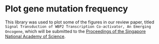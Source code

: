 # Plot gene mutation frequency

This library was used to plot some of the figures in our review paper, titled `Signal Transduction of WBP2 Transcription Co-activator, An Emerging Oncogene`, which will be submitted to the [Proceedings of the Singapore National Academy of Science][2]. <br>





<!-- Reference links -->
[2]: https://www.worldscientific.com/worldscinet/psnas

